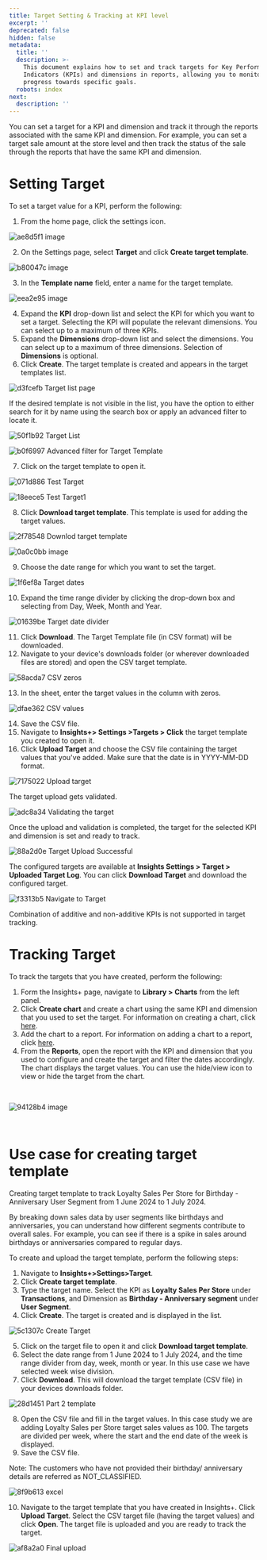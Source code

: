 ```yaml
---
title: Target Setting & Tracking at KPI level
excerpt: ''
deprecated: false
hidden: false
metadata:
  title: ''
  description: >-
    This document explains how to set and track targets for Key Performance
    Indicators (KPIs) and dimensions in reports, allowing you to monitor
    progress towards specific goals.
  robots: index
next:
  description: ''
---
```

You can set a target for a KPI and dimension and track it through the reports associated with the same KPI and dimension. For example, you can set a target sale amount at the store level and then track the status of the sale through the reports that have the same KPI and dimension.

# Setting Target

To set a target value for a KPI, perform the following:

1. From the home page, click the settings icon.

![ae8d5f1 image](https://files.readme.io/ae8d5f1-image.png)

2. On the Settings page, select **Target** and click **Create target template**.

![b80047c image](https://files.readme.io/b80047c-image.png)

3. In the **Template name** field, enter a name for the target template.

![eea2e95 image](https://files.readme.io/eea2e95-image.png)

4. Expand the **KPI** drop-down list and select the KPI for which you want to set a target. Selecting the KPI will populate the relevant dimensions. You can select up to a maximum of three KPIs.
5. Expand the **Dimensions** drop-down list and select the dimensions. You can select up to a maximum of three dimensions. Selection of **Dimensions** is optional.
6. Click **Create**.  The target template is created and appears in the target templates list. 

![d3fcefb Target list page](https://files.readme.io/d3fcefb-Target_list_page.png)

If the desired template is not visible in the list, you have the option to either search for it by name using the search box or apply an advanced filter to locate it.

![50f1b92 Target List](https://files.readme.io/50f1b92-Target_List.png)

![b0f6997 Advanced filter for Target Template](https://files.readme.io/b0f6997-Advanced_filter_for_Target_Template.png)

7. Click on the target template to open it. 

![071d886 Test Target](https://files.readme.io/071d886-Test_Target.png)

![18eece5 Test Target1](https://files.readme.io/18eece5-Test_Target1.png)

8. Click **Download target template**. This template is used for adding the target values.

![2f78548 Downlod target template](https://files.readme.io/2f78548-Downlod_target_template.png)

![0a0c0bb image](https://files.readme.io/0a0c0bb-image.png)

9. Choose the date range for which you want to set the target.

![1f6ef8a Target dates](https://files.readme.io/1f6ef8a-Target_dates.png)

10. Expand the time range divider by clicking the drop-down box and selecting from Day, Week, Month and Year. 

![01639be Target date divider](https://files.readme.io/01639be-Target_date_divider.png)

11. Click **Download**. The Target Template file (in CSV format) will be downloaded.
12. Navigate to your device's downloads folder (or wherever downloaded files are stored) and open the CSV target template. 

![58acda7 CSV zeros](https://files.readme.io/58acda7-CSV_zeros.png)

13. In the sheet, enter the target values in the column with zeros. 

![dfae362 CSV values](https://files.readme.io/dfae362-CSV_values.png)

14. Save the CSV file.
15. Navigate to **Insights+> Settings >Targets > Click** the target template you created to open it.
16. Click **Upload Target** and choose the CSV file containing the target values that you've added. Make sure that the date is in YYYY-MM-DD format.

![7175022 Upload target](https://files.readme.io/7175022-Upload_target.png)

The target upload gets validated.

![adc8a34 Validating the target](https://files.readme.io/adc8a34-Validating_the_target.png)

Once the upload and validation is completed, the target for the selected KPI and dimension is set and ready to track.

![88a2d0e Target Upload Successful](https://files.readme.io/88a2d0e-Target_Upload_Successful.png)

The configured targets are available at **Insights Settings > Target > Uploaded Target Log**. You can click **Download Target** and download the configured target.

![f3313b5 Navigate to Target](https://files.readme.io/f3313b5-Navigate_to_Target.png)

<Note title="Note">
Combination of additive and non-additive KPIs is not supported in target tracking.
</Note>

# Tracking Target

To track the targets that you have created, perform the following:

1. Form the Insights+ page, navigate to **Library > Charts** from the left panel. 
2. Click **Create chart** and create a chart using the same KPI and dimension that you used to set the target. For information on creating a chart, click [here](https://docs.capillarytech.com/docs/create-chart).
3. Add the chart to a report. For information on adding a chart to a report, click [here](https://docs.capillarytech.com/docs/edit-or-delete).
4. From the **Reports**, open the report with the KPI and dimension that you used to configure and create the target and filter the dates accordingly.\
   The chart displays the target values. You can use the hide/view icon to view or hide the target from the chart.

<br />

![94128b4 image](https://files.readme.io/94128b4-image.png)

<br />

# Use case for creating target template

Creating target template to track Loyalty Sales Per Store for Birthday - Anniversary User Segment from 1 June 2024 to 1 July 2024.

By breaking down sales data by user segments like birthdays and anniversaries, you can understand how different segments contribute to overall sales. For example, you can see if there is a spike in sales around birthdays or anniversaries compared to regular days.

To create and upload the target template, perform the following steps:

1. Navigate to **Insights+>Settings>Target**.
2. Click **Create target template**.
3. Type the target name. Select the KPI as **Loyalty Sales Per Store** under **Transactions**, and Dimension as **Birthday - Anniversary segment** under **User Segment**.
4. Click **Create**. The target is created and is displayed in the list. 

![5c1307c Create Target](https://files.readme.io/5c1307c-Create_Target.gif)

5. Click on the target file to open it and click **Download target template**.
6. Select the date range from 1 June 2024 to 1 July 2024, and the time range divider from day, week, month or year. In this use case we have selected week wise division.
7. Click **Download**. This will download the target template (CSV file) in your devices downloads folder.

![28d1451 Part 2 template](https://files.readme.io/28d1451-Part_2_template.gif)

8. Open the CSV file and fill in the target values. In this case study we are adding Loyalty Sales per Store target sales values as 100. The targets are divided per week, where the start and the end date of the week is displayed.
9. Save the CSV file.

Note: The customers who have not provided their birthday/ anniversary details are referred as NOT\_CLASSIFIED.

![8f9b613 excel](https://files.readme.io/8f9b613-excel.gif)

10. Navigate to the target template that you have created in Insights+. Click **Upload Target**. Select the CSV target file (having the target values) and click **Open**. The target file is uploaded and you are ready to track the target.

![af8a2a0 Final upload](https://files.readme.io/af8a2a0-Final_upload.gif)
